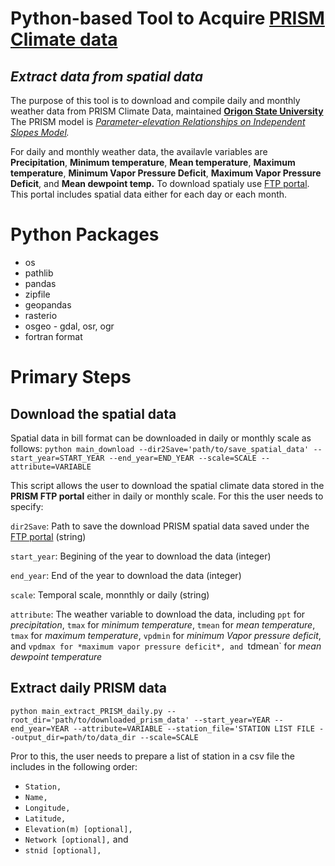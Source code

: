 # Python-based Tool to Acquire [PRISM Climate data](https://prism.oregonstate.edu)
## *Extract data from spatial data*
The purpose of this tool is to download and compile daily and monthly weather data from PRISM Climate Data, maintained **[Origon State University](https://prism.oregonstate.edu/)** The PRISM model is *[Parameter-elevation Relationships on Independent Slopes Model](https://prism.oregonstate.edu/documents/pubs/2008intjclim_physiographicMapping_daly.pdf).* 

For daily and monthly weather data, the availavle variables are **Precipitation**, **Minimum temperature**, **Mean temperature**, **Maximum temperature**, **Minimum Vapor Pressure Deficit**, **Maximum Vapor Pressure Deficit**, and **Mean dewpoint temp.**
To download spatialy use [FTP portal](https://ftp.prism.oregonstate.edu). This portal includes spatial data either for each day or each month.

# Python Packages
* os
* pathlib
* pandas
* zipfile
* geopandas
* rasterio
* osgeo - gdal, osr, ogr
* fortran format
  
# Primary Steps
## Download the spatial data 
Spatial data in bill format can be downloaded in daily or monthly scale as follows:
`python main_download --dir2Save='path/to/save_spatial_data' --start_year=START_YEAR --end_year=END_YEAR --scale=SCALE --attribute=VARIABLE`

This script allows the user to download the spatial climate data stored in the **PRISM FTP portal** either in daily or monthly scale. For this the user needs to specify:

`dir2Save`: Path to save the download PRISM spatial data saved under the [FTP portal](https://ftp.prism.oregonstate.edu) (string)

`start_year`: Begining of the year to download the data (integer)

`end_year`: End of the year to download the data  (integer)

`scale`: Temporal scale, monnthly or daily  (string)

 `attribute`: The weather variable to download the data, including  `ppt` for *precipitation*, `tmax` for *minimum temperature*, `tmean` for *mean temperature*, `tmax` for *maximum temperature*, `vpdmin` for *minimum Vapor pressure deficit*, and `vpdmax for *maximum vapor pressure deficit*, and `tdmean` for *mean dewpoint temperature*

 ## Extract daily PRISM data
 
  `python main_extract_PRISM_daily.py --root_dir='path/to/downloaded_prism_data' --start_year=YEAR --end_year=YEAR --attribute=VARIABLE --station_file='STATION LIST FILE --output_dir=path/to/data_dir --scale=SCALE`
  
  Pror to this, the user needs to prepare a list of station in a csv file the includes in the following order:
  
  * `Station,`
  * `Name,`
  * `Longitude,`
  *  `Latitude,`
  *  `Elevation(m) [optional],`
  *  `Network [optional],` and
  *  `stnid [optional],`



